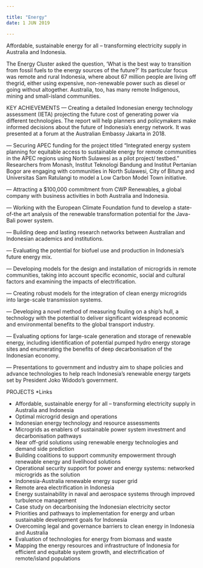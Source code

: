 ```yaml
---

title: "Energy"
date: 1 JUN 2019

---
```


Affordable, sustainable energy for all – transforming electricity supply in Australia and Indonesia.

The Energy Cluster asked the question, ‘What is the best way to transition from fossil fuels to the energy sources of the future?’ Its particular focus was remote and rural Indonesia, where about 67 million people are living off thegrid, either using expensive, non-renewable
power such as diesel or going without altogether.
Australia, too, has many remote Indigenous, mining and small-island communities.

KEY ACHIEVEMENTS
— Creating a detailed Indonesian energy technology assessment (IETA) projecting the future cost of generating power via different technologies. The report will help planners and policymakers make informed decisions about the future of Indonesia’s energy network. It was presented at a forum at the Australian Embassy Jakarta in 2018.

— Securing APEC funding for the project titled “Integrated energy system planning for equitable access to sustainable energy for remote communities in the APEC regions using North Sulawesi as a pilot project/ testbed.” Researchers from Monash, Institut Teknologi Bandung and Institut Pertanian Bogor are engaging with communities in North Sulawesi, City of Bitung and Universitas Sam Ratulangi to model a Low Carbon Model Town initiative.

— Attracting a $100,000 commitment from CWP Renewables, a global company with business activities in both Australia and Indonesia.

— Working with the European Climate Foundation fund to develop a state-of-the art analysis of the renewable transformation potential for the Java-Bali power system.

— Building deep and lasting research networks between Australian and Indonesian academics and institutions.

— Evaluating the potential for biofuel use and production in Indonesia’s future energy mix.

— Developing models for the design and installation of microgrids in remote communities, taking into account specific economic, social and cultural factors and examining the impacts of electrification.

— Creating robust models for the integration of clean energy microgrids into large-scale transmission systems.

— Developing a novel method of measuring fouling on a ship’s hull, a technology with the potential to deliver significant widespread economic and environmental benefits to the global transport industry.

— Evaluating options for large-scale generation and storage of renewable energy, including identification of potential pumped hydro energy storage sites and enumerating the benefits of deep decarbonisation of the Indonesian economy.

— Presentations to government and industry aim to shape policies and advance technologies to help reach Indonesia’s renewable energy targets set by President Joko Widodo’s government.

PROJECTS *Links
-	Affordable, sustainable energy for all – transforming electricity supply in Australia and Indonesia
-	Optimal microgrid design and operations
-	Indonesian energy technology and resource assessments
-	Microgrids as enablers of sustainable power system investment and decarbonisation pathways
-	Near off-grid solutions using renewable energy technologies and demand side prediction
-	Building coalitions to support community empowerment through renewable energy and livelihood solutions
-	Operational security support for power and energy systems: networked microgrids as the solution
-	Indonesia-Australia renewable energy super grid
-	Remote area electrification in Indonesia
-	Energy sustainability in naval and aerospace systems through improved turbulence management
-	Case study on decarbonising the Indonesian electricity sector
-	Priorities and pathways to implementation for energy and urban sustainable development goals for Indonesia
-	Overcoming legal and governance barriers to clean energy in Indonesia and Australia
-	Evaluation of technologies for energy from biomass and waste
-	Mapping the energy resources and infrastructure of Indonesia for efficient and equitable system growth, and electrification of remote/island populations

